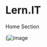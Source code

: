 # Lern.IT
Home Section

(![image](https://user-images.githubusercontent.com/124203059/224542378-908f4aa8-d287-42f1-a97e-3238695e8cce.png)
